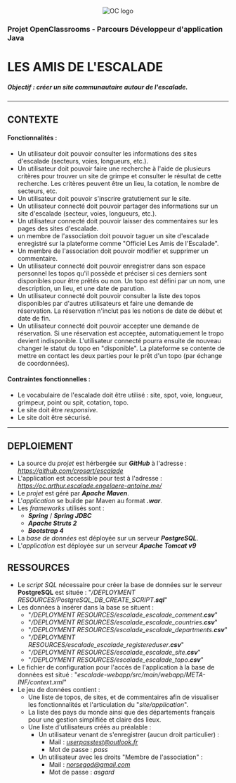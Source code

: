 <p align="center">
<img src="https://upload.wikimedia.org/wikipedia/fr/0/0d/Logo_OpenClassrooms.png" alt="OC logo">
</p>

### Projet OpenClassrooms - Parcours Développeur d'application Java
# LES AMIS DE L'ESCALADE


##### Objectif : créer un site communautaire autour de l'escalade.

<hr>

## CONTEXTE
#### Fonctionnalités :
- Un utilisateur doit  pouvoir consulter les informations des sites d'escalade (secteurs, voies, longueurs, etc.).
- Un utilisateur doit pouvoir faire une recherche à l'aide de plusieurs critères pour trouver un site de grimpe et consulter le résultat de cette recherche. Les critères peuvent être un lieu, la cotation, le nombre de secteurs, etc.
- Un utilisateur doit pouvoir s'inscrire gratutiement sur le site.
- Un utilisateur connecté doit pouvoir partager des informations sur un site d'escalade (secteur, voies, longueurs, etc.).
- Un utilisateur connecté doit pouvoir laisser des commentaires sur les pages des sites d'escalade.
- un membre de l'association doit pouvoir taguer un site d'escalade enregistré sur la plateforme comme "Officiel Les Amis de l'Escalade".
- Un membre de l'association doit pouvoir modifier et supprimer un commentaire.
- Un utilisateur connecté doit pouvoir enregistrer dans son espace personnel les topos qu'il possède et préciser si ces derniers sont disponibles pour être prêtés ou non. Un topo est défini par un nom, une description, un lieu, et une date de parution.
- Un utilisateur connecté doit pouvoir consulter la liste des topos disponibles par d'autres utilisateurs et faire une demande de réservation. La réservation n'inclut pas les notions de date de début et date de fin.
- Un utilisateur connecté doit pouvoir accepter une demande de réservation. Si une réservation est acceptée, automatiquement le tropo devient indisponible. L'utilisateur connecté pourra ensuite de nouveau changer le statut du topo en "disponible". La plateforme se contente de mettre en contact les deux parties pour le prêt d'un topo (par échange de coordonnées).

#### Contraintes fonctionnelles :
- Le vocabulaire de l'escalade doit être utilisé : site, spot, voie, longueur, grimpeur, point ou spit, cotation, topo.
- Le site doit être *responsive*.
- Le site doit être sécurisé.

<hr>

## DEPLOIEMENT
- La source du *projet* est hérbergée sur ***GitHub*** à l'adresse : *https://github.com/crosart/escalade*
- L'application est accessible pour test à l'adresse : *https://oc.arthur.escalade.engelaere-antoine.me/*
- Le *projet* est géré par ***Apache Maven***.
- L'*application* se builde par Maven au format ***.war***.
- Les *frameworks* utilisés sont :
  - ***Spring*** / ***Spring JDBC***
  - ***Apache Struts 2***
  - ***Bootstrap 4***
- La *base de données* est déployée sur un serveur ***PostgreSQL***.
- L'*application* est déployée sur un serveur ***Apache Tomcat v9***

## RESSOURCES
- Le *script SQL* nécessaire pour créer la base de données sur le serveur **PostgreSQL** est située : "*/DEPLOYMENT RESOURCES/PostgreSQL_DB_CREATE_SCRIPT*.***sql***"
- Les données à insérer dans la base se situent :
    - "*/DEPLOYMENT RESOURCES/escalade_escalade_comment*.***csv***"
    - "*/DEPLOYMENT RESOURCES/escalade_escalade_countries*.***csv***"
    - "*/DEPLOYMENT RESOURCES/escalade_escalade_departments*.***csv***"
    - "*/DEPLOYMENT RESOURCES/escalade_escalade_registereduser*.***csv***"
    - "*/DEPLOYMENT RESOURCES/escalade_escalade_site*.***csv***"
    - "*/DEPLOYMENT RESOURCES/escalade_escalade_topo*.***csv***"
- Le fichier de configuration pour l'accès de l'application à la base de données est situé : "*escalade-webapp/src/main/webapp/META-INF/context.xml*"
- Le jeu de données contient :
    - Une liste de topos, de sites, et de commentaires afin de visualiser les fonctionnalités et l'articulation du "*site/application*".
    - La liste des pays du monde ainsi que des départements français pour une gestion simplifiée et claire des lieux.
    - Une liste d'utilisateurs créés au préalable :
        - Un utilisateur venant de s'enregistrer (aucun droit particulier) :
            - Mail : *userpasstest@outlook.fr*
            - Mot de passe : *pass*
        - Un utilisateur avec les droits "Membre de l'association" :
            - Mail : *norsegod@gmail.com*
            - Mot de passe : *asgard*
